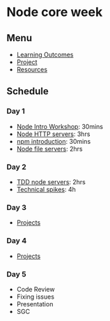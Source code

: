 # Node core week

## Menu

- [Learning Outcomes](./learning-outcomes.md)
- [Project](./project.md)
- [Resources](./resources)

## Schedule

### Day 1

- [Node Intro Workshop](https://github.com/oliverjam/node-introduction): 30mins
- [Node HTTP servers](https://github.com/oliverjam/node-http-server): 3hrs
- [npm introduction](https://github.com/foundersandcoders/npm-introduction): 30mins
- [Node file servers](https://github.com/oliverjam/node-file-server): 2hrs

### Day 2

- [TDD node servers](https://github.com/foundersandcoders/ws-tdd-node-server): 2hrs
- [Technical spikes](./spikes.md): 4h

### Day 3

- [Projects](./project.md)

### Day 4
- [Projects](./project.md)

### Day 5

- Code Review
- Fixing issues
- Presentation
- SGC
